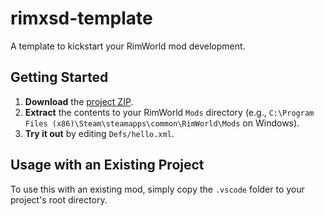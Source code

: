 # rimxsd-template

A template to kickstart your RimWorld mod development.

## Getting Started

1.  **Download** the [project ZIP](https://codeload.github.com/realloon/rimxsd-template/zip/refs/heads/main).
2.  **Extract** the contents to your RimWorld `Mods` directory (e.g., `C:\Program Files (x86)\Steam\steamapps\common\RimWorld\Mods` on Windows).
3.  **Try it out** by editing `Defs/hello.xml`.

## Usage with an Existing Project

To use this with an existing mod, simply copy the `.vscode` folder to your project's root directory.

